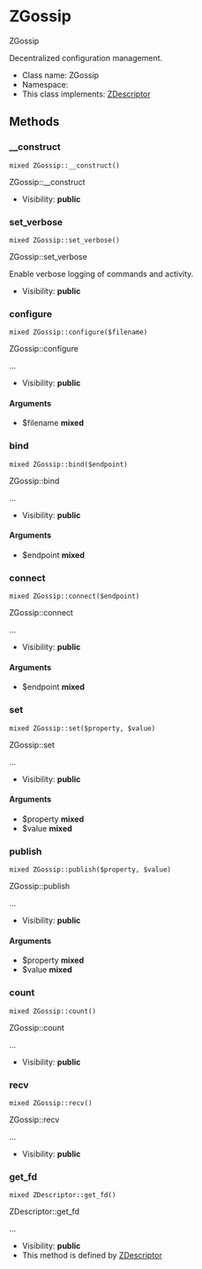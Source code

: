 ZGossip
===============

ZGossip

Decentralized configuration management.


* Class name: ZGossip
* Namespace: 
* This class implements: [ZDescriptor](ZDescriptor.md)






Methods
-------


### __construct

    mixed ZGossip::__construct()

ZGossip::__construct



* Visibility: **public**




### set_verbose

    mixed ZGossip::set_verbose()

ZGossip::set_verbose

Enable verbose logging of commands and activity.

* Visibility: **public**




### configure

    mixed ZGossip::configure($filename)

ZGossip::configure

...

* Visibility: **public**


#### Arguments
* $filename **mixed**



### bind

    mixed ZGossip::bind($endpoint)

ZGossip::bind

...

* Visibility: **public**


#### Arguments
* $endpoint **mixed**



### connect

    mixed ZGossip::connect($endpoint)

ZGossip::connect

...

* Visibility: **public**


#### Arguments
* $endpoint **mixed**



### set

    mixed ZGossip::set($property, $value)

ZGossip::set

...

* Visibility: **public**


#### Arguments
* $property **mixed**
* $value **mixed**



### publish

    mixed ZGossip::publish($property, $value)

ZGossip::publish

...

* Visibility: **public**


#### Arguments
* $property **mixed**
* $value **mixed**



### count

    mixed ZGossip::count()

ZGossip::count

...

* Visibility: **public**




### recv

    mixed ZGossip::recv()

ZGossip::recv

...

* Visibility: **public**




### get_fd

    mixed ZDescriptor::get_fd()

ZDescriptor::get_fd

...

* Visibility: **public**
* This method is defined by [ZDescriptor](ZDescriptor.md)



